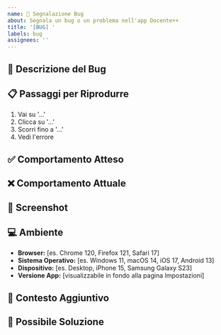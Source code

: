 ```yaml
---
name: 🐛 Segnalazione Bug
about: Segnala un bug o un problema nell'app Docente++
title: '[BUG] '
labels: bug
assignees: ''
---
```


## 🐛 Descrizione del Bug
<!-- Descrivi chiaramente il bug riscontrato -->

## 📋 Passaggi per Riprodurre
<!-- Descrivi i passaggi necessari per riprodurre il problema -->

1. Vai su '...'
2. Clicca su '...'
3. Scorri fino a '...'
4. Vedi l'errore

## ✅ Comportamento Atteso
<!-- Descrivi cosa ti aspettavi che accadesse -->

## ❌ Comportamento Attuale
<!-- Descrivi cosa accade invece -->

## 📸 Screenshot
<!-- Se applicabile, aggiungi screenshot per aiutare a spiegare il problema -->

## 💻 Ambiente
<!-- Completa le seguenti informazioni -->

- **Browser:** [es. Chrome 120, Firefox 121, Safari 17]
- **Sistema Operativo:** [es. Windows 11, macOS 14, iOS 17, Android 13]
- **Dispositivo:** [es. Desktop, iPhone 15, Samsung Galaxy S23]
- **Versione App:** [visualizzabile in fondo alla pagina Impostazioni]

## 📝 Contesto Aggiuntivo
<!-- Aggiungi qualsiasi altra informazione rilevante sul problema -->

## 🔧 Possibile Soluzione
<!-- Opzionale: suggerisci una possibile soluzione se ne hai in mente una -->
